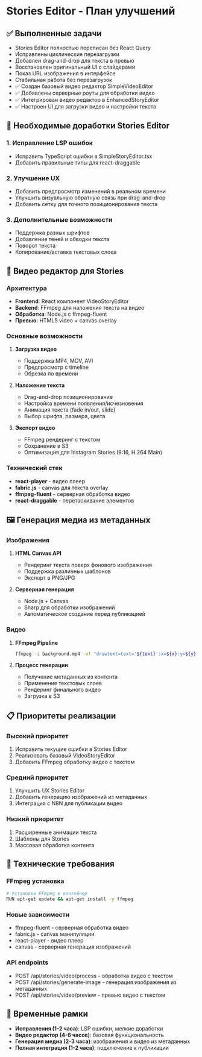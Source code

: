# Stories Editor - План улучшений

## ✅ Выполненные задачи
- Stories Editor полностью переписан без React Query
- Исправлены циклические перезагрузки
- Добавлен drag-and-drop для текста в превью
- Восстановлен оригинальный UI с слайдерами
- Показ URL изображения в интерфейсе
- Стабильная работа без перезагрузок
- ✅ Создан базовый видео редактор SimpleVideoEditor
- ✅ Добавлены серверные роуты для обработки видео
- ✅ Интегрирован видео редактор в EnhancedStoryEditor
- ✅ Настроен UI для загрузки видео и настройки текста

## 🔧 Необходимые доработки Stories Editor

### 1. Исправление LSP ошибок
- Исправить TypeScript ошибки в SimpleStoryEditor.tsx
- Добавить правильные типы для react-draggable

### 2. Улучшение UX
- Добавить предпросмотр изменений в реальном времени
- Улучшить визуальную обратную связь при drag-and-drop
- Добавить сетку для точного позиционирования текста

### 3. Дополнительные возможности
- Поддержка разных шрифтов
- Добавление теней и обводки текста
- Поворот текста
- Копирование/вставка текстовых слоев

## 🎥 Видео редактор для Stories

### Архитектура
- **Frontend**: React компонент VideoStoryEditor
- **Backend**: FFmpeg для наложения текста на видео
- **Обработка**: Node.js с ffmpeg-fluent
- **Превью**: HTML5 video + canvas overlay

### Основные возможности
1. **Загрузка видео**
   - Поддержка MP4, MOV, AVI
   - Предпросмотр с timeline
   - Обрезка по времени

2. **Наложение текста**
   - Drag-and-drop позиционирование
   - Настройка времени появления/исчезновения
   - Анимация текста (fade in/out, slide)
   - Выбор шрифта, размера, цвета

3. **Экспорт видео**
   - FFmpeg рендеринг с текстом
   - Сохранение в S3
   - Оптимизация для Instagram Stories (9:16, H.264 Main)

### Технический стек
- **react-player** - видео плеер
- **fabric.js** - canvas для текста overlay
- **ffmpeg-fluent** - серверная обработка видео
- **react-draggable** - перетаскивание элементов

## 🖼️ Генерация медиа из метаданных

### Изображения
1. **HTML Canvas API**
   - Рендеринг текста поверх фонового изображения
   - Поддержка различных шаблонов
   - Экспорт в PNG/JPG

2. **Серверная генерация**
   - Node.js + Canvas
   - Sharp для обработки изображений
   - Автоматическое создание перед публикацией

### Видео
1. **FFmpeg Pipeline**
   ```bash
   ffmpeg -i background.mp4 -vf "drawtext=text='${text}':x=${x}:y=${y}:fontsize=${size}:fontcolor=${color}" output.mp4
   ```

2. **Процесс генерации**
   - Получение метаданных из контента
   - Применение текстовых слоев
   - Рендеринг финального видео
   - Загрузка в S3

## 📋 Приоритеты реализации

### Высокий приоритет
1. Исправить текущие ошибки в Stories Editor
2. Реализовать базовый VideoStoryEditor
3. Добавить FFmpeg обработку видео с текстом

### Средний приоритет
1. Улучшить UX Stories Editor
2. Добавить генерацию изображений из метаданных
3. Интеграция с N8N для публикации видео

### Низкий приоритет
1. Расширенные анимации текста
2. Шаблоны для Stories
3. Массовая обработка контента

## 🔧 Технические требования

### FFmpeg установка
```bash
# Установка FFmpeg в контейнер
RUN apt-get update && apt-get install -y ffmpeg
```

### Новые зависимости
- ffmpeg-fluent - серверная обработка видео
- fabric.js - canvas манипуляции
- react-player - видео плеер
- canvas - серверная генерация изображений

### API endpoints
- POST /api/stories/video/process - обработка видео с текстом
- POST /api/stories/generate-image - генерация изображения из метаданных
- POST /api/stories/video/preview - превью видео с текстом

## 📅 Временные рамки
- **Исправления (1-2 часа)**: LSP ошибки, мелкие доработки
- **Видео редактор (4-6 часов)**: базовая функциональность
- **Генерация медиа (2-3 часа)**: изображения и видео из метаданных
- **Полная интеграция (1-2 часа)**: подключение к публикации